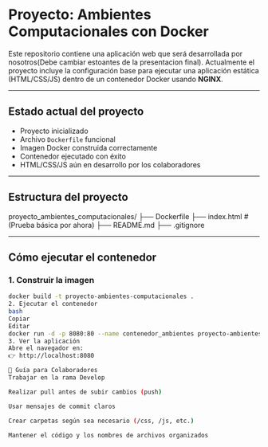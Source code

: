 # Proyecto: Ambientes Computacionales con Docker

Este repositorio contiene una aplicación web que será desarrollada por nosotros(Debe cambiar estoantes de la presentacion final). Actualmente el proyecto incluye la configuración base para ejecutar una aplicación estática (HTML/CSS/JS) dentro de un contenedor Docker usando **NGINX**.

---

##  Estado actual del proyecto

-  Proyecto inicializado  
-  Archivo `Dockerfile` funcional  
-  Imagen Docker construida correctamente  
- Contenedor ejecutado con éxito  
-  HTML/CSS/JS aún en desarrollo por los colaboradores

---

##  Estructura del proyecto

proyecto_ambientes_computacionales/
├── Dockerfile
├── index.html # (Prueba básica por ahora)
├── README.md
├── .gitignore


---

##  Cómo ejecutar el contenedor

### 1. Construir la imagen

```bash
docker build -t proyecto-ambientes-computacionales .
2. Ejecutar el contenedor
bash
Copiar
Editar
docker run -d -p 8080:80 --name contenedor_ambientes proyecto-ambientes-computacionales
3. Ver la aplicación
Abre el navegador en:
👉 http://localhost:8080

👥 Guía para Colaboradores
Trabajar en la rama Develop

Realizar pull antes de subir cambios (push)

Usar mensajes de commit claros

Crear carpetas según sea necesario (/css, /js, etc.)

Mantener el código y los nombres de archivos organizados